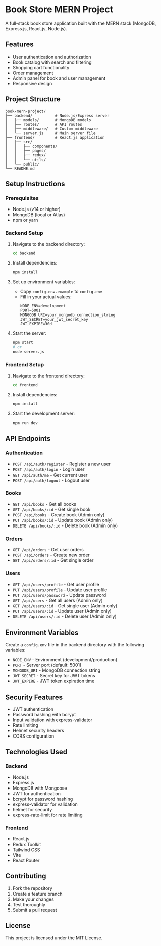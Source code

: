 # Book Store MERN Project

A full-stack book store application built with the MERN stack (MongoDB, Express.js, React.js, Node.js).

## Features

- User authentication and authorization
- Book catalog with search and filtering
- Shopping cart functionality
- Order management
- Admin panel for book and user management
- Responsive design

## Project Structure

```
book-mern-project/
├── backend/          # Node.js/Express server
│   ├── models/       # MongoDB models
│   ├── routes/       # API routes
│   ├── middleware/   # Custom middleware
│   └── server.js     # Main server file
├── frontend/         # React.js application
│   ├── src/
│   │   ├── components/
│   │   ├── pages/
│   │   ├── redux/
│   │   └── utils/
│   └── public/
└── README.md
```

## Setup Instructions

### Prerequisites

- Node.js (v14 or higher)
- MongoDB (local or Atlas)
- npm or yarn

### Backend Setup

1. Navigate to the backend directory:
   ```bash
   cd backend
   ```

2. Install dependencies:
   ```bash
   npm install
   ```

3. Set up environment variables:
   - Copy `config.env.example` to `config.env`
   - Fill in your actual values:
     ```
     NODE_ENV=development
     PORT=5001
     MONGODB_URI=your_mongodb_connection_string
     JWT_SECRET=your_jwt_secret_key
     JWT_EXPIRE=30d
     ```

4. Start the server:
   ```bash
   npm start
   # or
   node server.js
   ```

### Frontend Setup

1. Navigate to the frontend directory:
   ```bash
   cd frontend
   ```

2. Install dependencies:
   ```bash
   npm install
   ```

3. Start the development server:
   ```bash
   npm run dev
   ```

## API Endpoints

### Authentication
- `POST /api/auth/register` - Register a new user
- `POST /api/auth/login` - Login user
- `GET /api/auth/me` - Get current user
- `POST /api/auth/logout` - Logout user

### Books
- `GET /api/books` - Get all books
- `GET /api/books/:id` - Get single book
- `POST /api/books` - Create book (Admin only)
- `PUT /api/books/:id` - Update book (Admin only)
- `DELETE /api/books/:id` - Delete book (Admin only)

### Orders
- `GET /api/orders` - Get user orders
- `POST /api/orders` - Create new order
- `GET /api/orders/:id` - Get single order

### Users
- `GET /api/users/profile` - Get user profile
- `PUT /api/users/profile` - Update user profile
- `PUT /api/users/password` - Update password
- `GET /api/users` - Get all users (Admin only)
- `GET /api/users/:id` - Get single user (Admin only)
- `PUT /api/users/:id` - Update user (Admin only)
- `DELETE /api/users/:id` - Delete user (Admin only)

## Environment Variables

Create a `config.env` file in the backend directory with the following variables:

- `NODE_ENV` - Environment (development/production)
- `PORT` - Server port (default: 5001)
- `MONGODB_URI` - MongoDB connection string
- `JWT_SECRET` - Secret key for JWT tokens
- `JWT_EXPIRE` - JWT token expiration time

## Security Features

- JWT authentication
- Password hashing with bcrypt
- Input validation with express-validator
- Rate limiting
- Helmet security headers
- CORS configuration

## Technologies Used

### Backend
- Node.js
- Express.js
- MongoDB with Mongoose
- JWT for authentication
- bcrypt for password hashing
- express-validator for validation
- helmet for security
- express-rate-limit for rate limiting

### Frontend
- React.js
- Redux Toolkit
- Tailwind CSS
- Vite
- React Router

## Contributing

1. Fork the repository
2. Create a feature branch
3. Make your changes
4. Test thoroughly
5. Submit a pull request

## License

This project is licensed under the MIT License. 